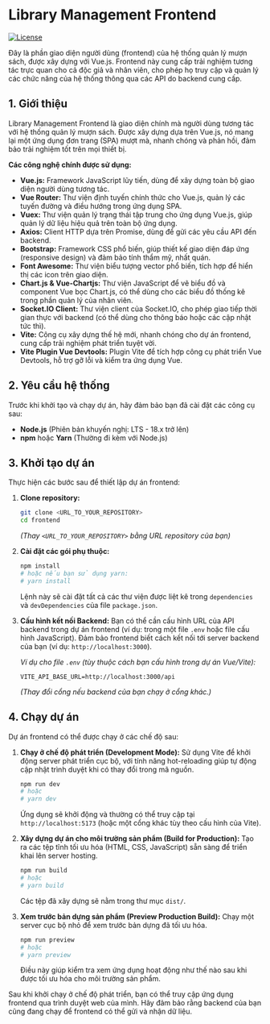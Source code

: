 # Library Management Frontend

[![License](https://img.shields.io/badge/License-ISC-blue.svg)](https://opensource.org/licenses/ISC)

Đây là phần giao diện người dùng (frontend) của hệ thống quản lý mượn sách, được xây dựng với Vue.js. Frontend này cung cấp trải nghiệm tương tác trực quan cho cả độc giả và nhân viên, cho phép họ truy cập và quản lý các chức năng của hệ thống thông qua các API do backend cung cấp.

## 1. Giới thiệu

Library Management Frontend là giao diện chính mà người dùng tương tác với hệ thống quản lý mượn sách. Được xây dựng dựa trên Vue.js, nó mang lại một ứng dụng đơn trang (SPA) mượt mà, nhanh chóng và phản hồi, đảm bảo trải nghiệm tốt trên mọi thiết bị.

**Các công nghệ chính được sử dụng:**

* **Vue.js:** Framework JavaScript lũy tiến, dùng để xây dựng toàn bộ giao diện người dùng tương tác.
* **Vue Router:** Thư viện định tuyến chính thức cho Vue.js, quản lý các tuyến đường và điều hướng trong ứng dụng SPA.
* **Vuex:** Thư viện quản lý trạng thái tập trung cho ứng dụng Vue.js, giúp quản lý dữ liệu hiệu quả trên toàn bộ ứng dụng.
* **Axios:** Client HTTP dựa trên Promise, dùng để gửi các yêu cầu API đến backend.
* **Bootstrap:** Framework CSS phổ biến, giúp thiết kế giao diện đáp ứng (responsive design) và đảm bảo tính thẩm mỹ, nhất quán.
* **Font Awesome:** Thư viện biểu tượng vector phổ biến, tích hợp để hiển thị các icon trên giao diện.
* **Chart.js & Vue-Chartjs:** Thư viện JavaScript để vẽ biểu đồ và component Vue bọc Chart.js, có thể dùng cho các biểu đồ thống kê trong phần quản lý của nhân viên.
* **Socket.IO Client:** Thư viện client của Socket.IO, cho phép giao tiếp thời gian thực với backend (có thể dùng cho thông báo hoặc các cập nhật tức thì).
* **Vite:** Công cụ xây dựng thế hệ mới, nhanh chóng cho dự án frontend, cung cấp trải nghiệm phát triển tuyệt vời.
* **Vite Plugin Vue Devtools:** Plugin Vite để tích hợp công cụ phát triển Vue Devtools, hỗ trợ gỡ lỗi và kiểm tra ứng dụng Vue.

## 2. Yêu cầu hệ thống

Trước khi khởi tạo và chạy dự án, hãy đảm bảo bạn đã cài đặt các công cụ sau:

* **Node.js** (Phiên bản khuyến nghị: LTS - 18.x trở lên)
* **npm** hoặc **Yarn** (Thường đi kèm với Node.js)

## 3. Khởi tạo dự án

Thực hiện các bước sau để thiết lập dự án frontend:

1.  **Clone repository:**
    ```bash
    git clone <URL_TO_YOUR_REPOSITORY>
    cd frontend
    ```
    *(Thay `<URL_TO_YOUR_REPOSITORY>` bằng URL repository của bạn)*

2.  **Cài đặt các gói phụ thuộc:**
    ```bash
    npm install
    # hoặc nếu bạn sử dụng yarn:
    # yarn install
    ```
    Lệnh này sẽ cài đặt tất cả các thư viện được liệt kê trong `dependencies` và `devDependencies` của file `package.json`.

3.  **Cấu hình kết nối Backend:**
    Bạn có thể cần cấu hình URL của API backend trong dự án frontend (ví dụ: trong một file `.env` hoặc file cấu hình JavaScript). Đảm bảo frontend biết cách kết nối tới server backend của bạn (ví dụ: `http://localhost:3000`).

    *Ví dụ cho file `.env` (tùy thuộc cách bạn cấu hình trong dự án Vue/Vite):*
    ```env
    VITE_API_BASE_URL=http://localhost:3000/api
    ```
    *(Thay đổi cổng nếu backend của bạn chạy ở cổng khác.)*

## 4. Chạy dự án

Dự án frontend có thể được chạy ở các chế độ sau:

1.  **Chạy ở chế độ phát triển (Development Mode):**
    Sử dụng Vite để khởi động server phát triển cục bộ, với tính năng hot-reloading giúp tự động cập nhật trình duyệt khi có thay đổi trong mã nguồn.
    ```bash
    npm run dev
    # hoặc
    # yarn dev
    ```
    Ứng dụng sẽ khởi động và thường có thể truy cập tại `http://localhost:5173` (hoặc một cổng khác tùy theo cấu hình của Vite).

2.  **Xây dựng dự án cho môi trường sản phẩm (Build for Production):**
    Tạo ra các tệp tĩnh tối ưu hóa (HTML, CSS, JavaScript) sẵn sàng để triển khai lên server hosting.
    ```bash
    npm run build
    # hoặc
    # yarn build
    ```
    Các tệp đã xây dựng sẽ nằm trong thư mục `dist/`.

3.  **Xem trước bản dựng sản phẩm (Preview Production Build):**
    Chạy một server cục bộ nhỏ để xem trước bản dựng đã tối ưu hóa.
    ```bash
    npm run preview
    # hoặc
    # yarn preview
    ```
    Điều này giúp kiểm tra xem ứng dụng hoạt động như thế nào sau khi được tối ưu hóa cho môi trường sản phẩm.

Sau khi khởi chạy ở chế độ phát triển, bạn có thể truy cập ứng dụng frontend qua trình duyệt web của mình. Hãy đảm bảo rằng backend của bạn cũng đang chạy để frontend có thể gửi và nhận dữ liệu.
